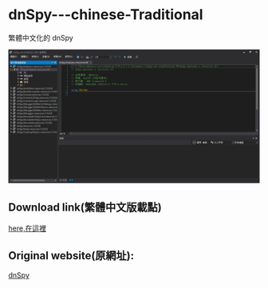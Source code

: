 # dnSpy---chinese-Traditional
繁體中文化的 dnSpy
 
![](./2452.jpg)
## Download link(繁體中文版載點)
  
  [here,在這裡](https://1drv.ms/u/s!AuCeI3Rb0vNfaRtAtal7EbWaVjk?e=XVbvXR)


## Original website(原網址): 

  
   [dnSpy](https://github.com/dnSpy/dnSpy)

